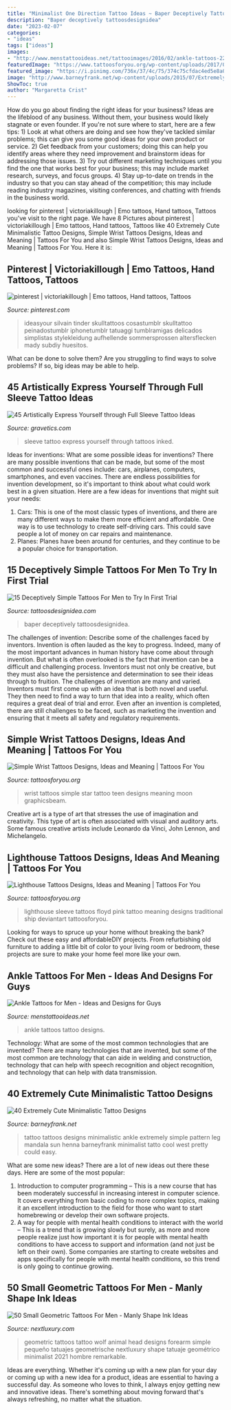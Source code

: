 ```yaml
---
title: "Minimalist One Direction Tattoo Ideas ~ Baper Deceptively Tattoosdesignidea"
description: "Baper deceptively tattoosdesignidea"
date: "2023-02-07"
categories:
- "ideas"
tags: ["ideas"]
images:
- "http://www.menstattooideas.net/tattooimages/2016/02/ankle-tattoos-22.jpg"
featuredImage: "https://www.tattoosforyou.org/wp-content/uploads/2017/04/Simple-Wrist-Tattoos-for-Girls.jpg"
featured_image: "https://i.pinimg.com/736x/37/4c/75/374c75cfdac4ed5e8a0f582faba541c6.jpg"
image: "http://www.barneyfrank.net/wp-content/uploads/2015/07/Extremely-Cute-Minimalistic-Tattoo-Designs-12.jpg"
ShowToc: true
author: "Margaretta Crist"
---
```



How do you go about finding the right ideas for your business?
Ideas are the lifeblood of any business. Without them, your business would likely stagnate or even founder. If you're not sure where to start, here are a few tips: 1) Look at what others are doing and see how they've tackled similar problems; this can give you some good ideas for your own product or service. 2) Get feedback from your customers; doing this can help you identify areas where they need improvement and brainstorm ideas for addressing those issues. 3) Try out different marketing techniques until you find the one that works best for your business; this may include market research, surveys, and focus groups. 4) Stay up-to-date on trends in the industry so that you can stay ahead of the competition; this may include reading industry magazines, visiting conferences, and chatting with friends in the business world.

	

		
looking for pinterest | victoriakillough | Emo tattoos, Hand tattoos, Tattoos you've visit to the right page. We have 8 Pictures about pinterest | victoriakillough | Emo tattoos, Hand tattoos, Tattoos like 40 Extremely Cute Minimalistic Tattoo Designs, Simple Wrist Tattoos Designs, Ideas and Meaning | Tattoos For You and also Simple Wrist Tattoos Designs, Ideas and Meaning | Tattoos For You. Here it is:
		
    
## Pinterest | Victoriakillough | Emo Tattoos, Hand Tattoos, Tattoos

<img loading=lazy src="https://i.pinimg.com/736x/37/4c/75/374c75cfdac4ed5e8a0f582faba541c6.jpg" onerror="this.onerror=null;this.src='https://tse2.mm.bing.net/th?id=OIP.Vkm7O9LHSeZjdD30i19hvwHaNJ&amp;pid=15.1';" alt="pinterest | victoriakillough | Emo tattoos, Hand tattoos, Tattoos">

_Source: pinterest.com_

>ideasyour silvain tinder skulltattoos cosastumblr skulltattoo peinadostumblr iphonetumblr tatuaggi tumblramigas delicados simplistas stylekleidung aufhellende sommersprossen altersflecken mady subdiy huesitos. 

	

What can be done to solve them?
Are you struggling to find ways to solve problems? If so, big ideas may be able to help.

    
## 45 Artistically Express Yourself Through Full Sleeve Tattoo Ideas

<img loading=lazy src="https://www.gravetics.com/wp-content/uploads/2017/04/tattooed-inked-floralsleeves-floral-floraltattoos-tattoos-inked-art.jpg" onerror="this.onerror=null;this.src='https://tse3.mm.bing.net/th?id=OIP.XmTwmbnq_HVoJdKxzCmv1wHaHa&amp;pid=15.1';" alt="45 Artistically Express Yourself through Full Sleeve Tattoo Ideas">

_Source: gravetics.com_

>sleeve tattoo express yourself through tattoos inked. 

	

Ideas for inventions: What are some possible ideas for inventions?
There are many possible inventions that can be made, but some of the most common and successful ones include: cars, airplanes, computers, smartphones, and even vaccines. There are endless possibilities for invention development, so it's important to think about what could work best in a given situation. Here are a few ideas for inventions that might suit your needs: 
1. Cars: This is one of the most classic types of inventions, and there are many different ways to make them more efficient and affordable. One way is to use technology to create self-driving cars. This could save people a lot of money on car repairs and maintenance. 
2. Planes: Planes have been around for centuries, and they continue to be a popular choice for transportation.

    
## 15 Deceptively Simple Tattoos For Men To Try In First Trial

<img loading=lazy src="https://tattoosdesignidea.com/wp-content/uploads/2016/12/simple-tattoos-for-men-14.jpg" onerror="this.onerror=null;this.src='https://tse3.mm.bing.net/th?id=OIP.ms6C73YE24R-Z92nztdy4gHaFH&amp;pid=15.1';" alt="15 Deceptively Simple Tattoos For Men to Try In First Trial">

_Source: tattoosdesignidea.com_

>baper deceptively tattoosdesignidea. 

	

The challenges of invention: Describe some of the challenges faced by inventors.
Invention is often lauded as the key to progress. Indeed, many of the most important advances in human history have come about through invention. But what is often overlooked is the fact that invention can be a difficult and challenging process. Inventors must not only be creative, but they must also have the persistence and determination to see their ideas through to fruition.
The challenges of invention are many and varied. Inventors must first come up with an idea that is both novel and useful. They then need to find a way to turn that idea into a reality, which often requires a great deal of trial and error. Even after an invention is completed, there are still challenges to be faced, such as marketing the invention and ensuring that it meets all safety and regulatory requirements.

    
## Simple Wrist Tattoos Designs, Ideas And Meaning | Tattoos For You

<img loading=lazy src="https://www.tattoosforyou.org/wp-content/uploads/2017/04/Simple-Wrist-Tattoos-for-Girls.jpg" onerror="this.onerror=null;this.src='https://tse2.mm.bing.net/th?id=OIP.gG_PGC_azBfQiftA3pidFgHaFj&amp;pid=15.1';" alt="Simple Wrist Tattoos Designs, Ideas and Meaning | Tattoos For You">

_Source: tattoosforyou.org_

>wrist tattoos simple star tattoo teen designs meaning moon graphicsbeam. 

	

Creative art is a type of art that stresses the use of imagination and creativity. This type of art is often associated with visual and auditory arts. Some famous creative artists include Leonardo da Vinci, John Lennon, and Michelangelo.

    
## Lighthouse Tattoos Designs, Ideas And Meaning | Tattoos For You

<img loading=lazy src="http://www.tattoosforyou.org/wp-content/uploads/2013/11/Lighthouse-Sleeve-Tattoo-764x1024.jpg" onerror="this.onerror=null;this.src='https://tse4.mm.bing.net/th?id=OIP.zCa-TedPAQj02r-jCW7G8gHaJ7&amp;pid=15.1';" alt="Lighthouse Tattoos Designs, Ideas and Meaning | Tattoos For You">

_Source: tattoosforyou.org_

>lighthouse sleeve tattoos floyd pink tattoo meaning designs traditional ship deviantart tattoosforyou. 

	

Looking for ways to spruce up your home without breaking the bank? Check out these easy and affordableDIY projects. From refurbishing old furniture to adding a little bit of color to your living room or bedroom, these projects are sure to make your home feel more like your own.

    
## Ankle Tattoos For Men - Ideas And Designs For Guys

<img loading=lazy src="http://www.menstattooideas.net/tattooimages/2016/02/ankle-tattoos-22.jpg" onerror="this.onerror=null;this.src='https://tse4.mm.bing.net/th?id=OIP.7n3yET9myDpoN1Q0AXrf9gHaJ4&amp;pid=15.1';" alt="Ankle Tattoos for Men - Ideas and Designs for Guys">

_Source: menstattooideas.net_

>ankle tattoos tattoo designs. 

	

Technology: What are some of the most common technologies that are invented?
There are many technologies that are invented, but some of the most common are technology that can aide in welding and construction, technology that can help with speech recognition and object recognition, and technology that can help with data transmission.

    
## 40 Extremely Cute Minimalistic Tattoo Designs

<img loading=lazy src="http://www.barneyfrank.net/wp-content/uploads/2015/07/Extremely-Cute-Minimalistic-Tattoo-Designs-12.jpg" onerror="this.onerror=null;this.src='https://tse1.mm.bing.net/th?id=OIP.cXxCV8nLFHG-CRfkk4NfeQHaLs&amp;pid=15.1';" alt="40 Extremely Cute Minimalistic Tattoo Designs">

_Source: barneyfrank.net_

>tattoo tattoos designs minimalistic ankle extremely simple pattern leg mandala sun henna barneyfrank minimalist tatto cool west pretty could easy. 

	

What are some new ideas?
There are a lot of new ideas out there these days. Here are some of the most popular: 
1) Introduction to computer programming – This is a new course that has been moderately successful in increasing interest in computer science. It covers everything from basic coding to more complex topics, making it an excellent introduction to the field for those who want to start homebrewing or develop their own software projects. 
2) A way for people with mental health conditions to interact with the world – This is a trend that is growing slowly but surely, as more and more people realize just how important it is for people with mental health conditions to have access to support and information (and not just be left on their own). Some companies are starting to create websites and apps specifically for people with mental health conditions, so this trend is only going to continue growing.

    
## 50 Small Geometric Tattoos For Men - Manly Shape Ink Ideas

<img loading=lazy src="http://nextluxury.com/wp-content/uploads/forearm-remarkable-small-geometric-wolf-head-tattoos-for-males.jpg" onerror="this.onerror=null;this.src='https://tse1.mm.bing.net/th?id=OIP.q8r2F88XYzlqeEroHBQrPQHaE7&amp;pid=15.1';" alt="50 Small Geometric Tattoos For Men - Manly Shape Ink Ideas">

_Source: nextluxury.com_

>geometric tattoos tattoo wolf animal head designs forearm simple pequeño tatuajes geometrische nextluxury shape tatuaje geométrico minimalist 2021 hombre remarkable. 

	

Ideas are everything. Whether it's coming up with a new plan for your day or coming up with a new idea for a product, ideas are essential to having a successful day. As someone who loves to think, I always enjoy getting new and innovative ideas. There's something about moving forward that's always refreshing, no matter what the situation.

